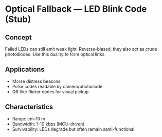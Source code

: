 # Optical Fallback — LED Blink Code (Stub)

## Concept
Failed LEDs can still emit weak light. Reverse-biased, they also act as crude photodiodes. Use this duality to form optical links.

## Applications
- Morse distress beacons
- Pulse codes readable by camera/photodiode
- QR-like flicker codes for visual pickup

## Characteristics
- Range: cm–10 m
- Bandwidth: 1–10 kbps (MCU-driven)
- Survivability: LEDs degrade but often remain semi-functional
